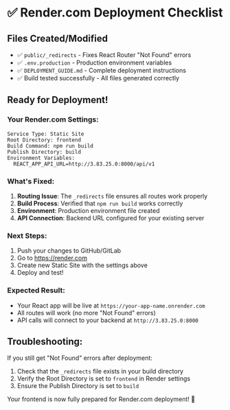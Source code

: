 # ✅ Render.com Deployment Checklist

## Files Created/Modified
- ✅ `public/_redirects` - Fixes React Router "Not Found" errors
- ✅ `.env.production` - Production environment variables
- ✅ `DEPLOYMENT_GUIDE.md` - Complete deployment instructions
- ✅ Build tested successfully - All files generated correctly

## Ready for Deployment!

### Your Render.com Settings:
```
Service Type: Static Site
Root Directory: frontend
Build Command: npm run build
Publish Directory: build
Environment Variables:
  REACT_APP_API_URL=http://3.83.25.0:8000/api/v1
```

### What's Fixed:
1. **Routing Issue**: The `_redirects` file ensures all routes work properly
2. **Build Process**: Verified that `npm run build` works correctly
3. **Environment**: Production environment file created
4. **API Connection**: Backend URL configured for your existing server

### Next Steps:
1. Push your changes to GitHub/GitLab
2. Go to https://render.com
3. Create new Static Site with the settings above
4. Deploy and test!

### Expected Result:
- Your React app will be live at `https://your-app-name.onrender.com`
- All routes will work (no more "Not Found" errors)
- API calls will connect to your backend at `http://3.83.25.0:8000`

## Troubleshooting:
If you still get "Not Found" errors after deployment:
1. Check that the `_redirects` file exists in your build directory
2. Verify the Root Directory is set to `frontend` in Render settings
3. Ensure the Publish Directory is set to `build`

Your frontend is now fully prepared for Render.com deployment! 🚀
